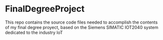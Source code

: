 # FinalDegreeProject
This repo contains the source code files needed to accomplish the contents of my final degree proyect, based on the Siemens SIMATIC IOT2040 system dedicated to the industry IoT
